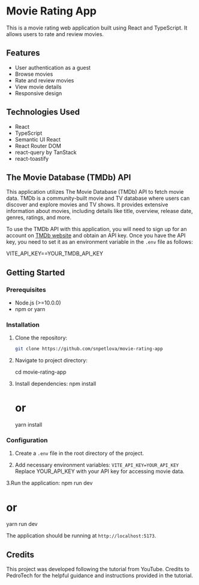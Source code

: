 # Movie Rating App

This is a movie rating web application built using React and TypeScript. It allows users to rate and review movies.

## Features

- User authentication as a guest
- Browse movies
- Rate and review movies
- View movie details
- Responsive design

## Technologies Used

- React
- TypeScript
- Semantic UI React
- React Router DOM
- react-query by TanStack
- react-toastify

## The Movie Database (TMDb) API

This application utilizes The Movie Database (TMDb) API to fetch movie data. TMDb is a community-built movie and TV database where users can discover and explore movies and TV shows. It provides extensive information about movies, including details like title, overview, release date, genres, ratings, and more.

To use the TMDb API with this application, you will need to sign up for an account on [TMDb website](https://www.themoviedb.org/) and obtain an API key. Once you have the API key, you need to set it as an environment variable in the `.env` file as follows:

VITE_API_KEY==YOUR_TMDB_API_KEY

## Getting Started

### Prerequisites

- Node.js (>=10.0.0)
- npm or yarn

### Installation

1. Clone the repository:

   ```bash
   git clone https://github.com/snpetlova/movie-rating-app

2. Navigate to project directory:

   cd movie-rating-app

3. Install dependencies:
   npm install
   # or
   yarn install

### Configuration

1. Create a `.env` file in the root directory of the project.

2. Add necessary environment variables:
`VITE_API_KEY=YOUR_API_KEY`
Replace YOUR_API_KEY with your API key for accessing movie data.

3.Run the application:
npm run dev
# or
yarn run dev

The application should be running at `http://localhost:5173`.

## Credits

This project was developed following the tutorial from YouTube. Credits to PedroTech for the helpful guidance and instructions provided in the tutorial.



